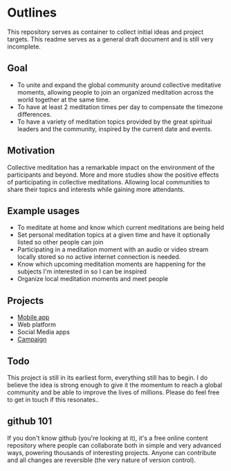 # Outlines

This repository serves as container to collect initial ideas and project targets.  This readme serves as a general draft document and is still very incomplete. 

## Goal
- To unite and expand the global community around collective meditative moments, allowing people to join an organized meditation across the world together at the same time. 
- To have at least 2 meditation times per day to compensate the timezone differences. 
- To have a variety of meditation topics provided by the great spiritual leaders and the community, inspired by the current date and events.


## Motivation 
Collective meditation has a remarkable impact on the environment of the participants and beyond.   More and more studies show the positive effects of participating in collective meditations.  Allowing local communities to share their topics and interests while gaining more attendants.

## Example usages
- To meditate at home and know which current meditations are being held
- Set personal meditation topics at a given time and have it optionally listed so other people can join
- Participating in a meditation moment with an audio or video stream locally stored so no active internet connection is needed.
- Know which upcoming meditation moments are happening for the subjects I'm interested in so I can be inspired 
- Organize local meditation moments and meet people


## Projects
- [Mobile app](https://github.com/meditationtime/app)
- Web platform 
- Social Media apps
- [Campaign](https://github.com/meditationtime/campaign)

## Todo
This project is still in its earliest form, everything still has to begin.  I do believe the idea is strong enough to give it the momentum to reach a global community and be able to improve the lives of millions.  Please do feel free to get in touch if this resonates..

## github 101
If you don't know github (you're looking at it), it's a free online content repository where people can collaborate both in simple and very advanced ways, powering thousands of interesting projects. Anyone can contribute and all changes are reversible (the very nature of version control).
